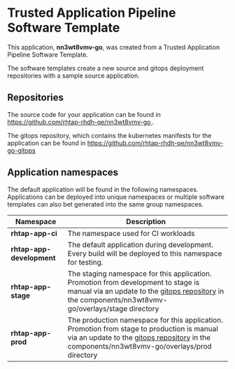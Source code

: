 # Trusted Application Pipeline Software Template

This application, **nn3wt8vmv-go**, was created from a Trusted Application Pipeline Software Template.

The software templates create a new source and gitops deployment repositories with a sample source application. 

## Repositories

The source code for your application can be found in [https://github.com/rhtap-rhdh-qe/nn3wt8vmv-go ](https://github.com/rhtap-rhdh-qe/nn3wt8vmv-go ).
 
The gitops repository, which contains the kubernetes manifests for the application can be found in 
[https://github.com/rhtap-rhdh-qe/nn3wt8vmv-go-gitops ](https://github.com/rhtap-rhdh-qe/nn3wt8vmv-go-gitops ) 

## Application namespaces 

The default application will be found in the following namespaces. Applications can be deployed into unique namespaces or multiple software templates can also bet generated into the same group namespaces.  

|  Namespace   |  Description   |  
| -------- | -------- |
| **rhtap-app-ci** | The namespace used for CI workloads |
| **rhtap-app-development** | The default application during development. Every build will be deployed to this namespace for testing. |
| **rhtap-app-stage** | The staging namespace for this application. Promotion from development to stage is manual via an update to the [gitops repository](https://github.com/rhtap-rhdh-qe/nn3wt8vmv-go-gitops ) in the components/nn3wt8vmv-go/overlays/stage directory |
| **rhtap-app-prod** | The production namespace for this application. Promotion from stage to production is manual via an update to the [gitops repository](https://github.com/rhtap-rhdh-qe/nn3wt8vmv-go-gitops ) in the components/nn3wt8vmv-go/overlays/prod directory |